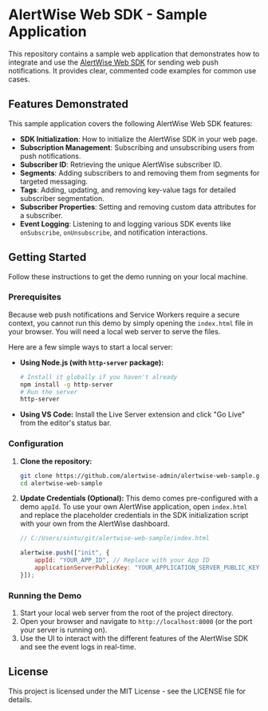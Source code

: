 # AlertWise Web SDK - Sample Application

This repository contains a sample web application that demonstrates how to integrate and use the [AlertWise Web SDK](https://alertwise.net) for sending web push notifications. It provides clear, commented code examples for common use cases.

## Features Demonstrated

This sample application covers the following AlertWise Web SDK features:

*   **SDK Initialization**: How to initialize the AlertWise SDK in your web page.
*   **Subscription Management**: Subscribing and unsubscribing users from push notifications.
*   **Subscriber ID**: Retrieving the unique AlertWise subscriber ID.
*   **Segments**: Adding subscribers to and removing them from segments for targeted messaging.
*   **Tags**: Adding, updating, and removing key-value tags for detailed subscriber segmentation.
*   **Subscriber Properties**: Setting and removing custom data attributes for a subscriber.
*   **Event Logging**: Listening to and logging various SDK events like `onSubscribe`, `onUnsubscribe`, and notification interactions.

## Getting Started

Follow these instructions to get the demo running on your local machine.

### Prerequisites

Because web push notifications and Service Workers require a secure context, you cannot run this demo by simply opening the `index.html` file in your browser. You will need a local web server to serve the files.

Here are a few simple ways to start a local server:

*   **Using Node.js (with `http-server` package):**
    ```sh
    # Install it globally if you haven't already
    npm install -g http-server
    # Run the server
    http-server
    ```

*   **Using VS Code:**
    Install the Live Server extension and click "Go Live" from the editor's status bar.

### Configuration

1.  **Clone the repository:**
    ```sh
    git clone https://github.com/alertwise-admin/alertwise-web-sample.git
    cd alertwise-web-sample
    ```

2.  **Update Credentials (Optional):**
    This demo comes pre-configured with a demo `appId`. To use your own AlertWise application, open `index.html` and replace the placeholder credentials in the SDK initialization script with your own from the AlertWise dashboard.

    ```javascript
    // C:/Users/sintu/git/alertwise-web-sample/index.html

    alertwise.push(["init", {
        appId: "YOUR_APP_ID", // Replace with your App ID
        applicationServerPublicKey: "YOUR_APPLICATION_SERVER_PUBLIC_KEY" // Replace with your VAPID Public Key
    }]);
    ```

### Running the Demo

1.  Start your local web server from the root of the project directory.
2.  Open your browser and navigate to `http://localhost:8000` (or the port your server is running on).
3.  Use the UI to interact with the different features of the AlertWise SDK and see the event logs in real-time.

## License

This project is licensed under the MIT License - see the LICENSE file for details.

